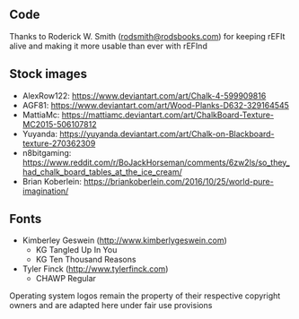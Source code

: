 ## Code

Thanks to Roderick W. Smith (rodsmith@rodsbooks.com) for keeping rEFIt alive and making it more usable than ever with rEFInd

## Stock images

* 	AlexRow122: https://www.deviantart.com/art/Chalk-4-599909816
* 	AGF81: https://www.deviantart.com/art/Wood-Planks-D632-329164545
* 	MattiaMc: https://mattiamc.deviantart.com/art/ChalkBoard-Texture-MC2015-506107812
* 	Yuyanda: https://yuyanda.deviantart.com/art/Chalk-on-Blackboard-texture-270362309
* 	n8bitgaming: https://www.reddit.com/r/BoJackHorseman/comments/6zw2ls/so_they_had_chalk_board_tables_at_the_ice_cream/
* 	Brian Koberlein: https://briankoberlein.com/2016/10/25/world-pure-imagination/

## Fonts

* Kimberley Geswein (http://www.kimberlygeswein.com)
  * KG Tangled Up In You
  * KG Ten Thousand Reasons
* Tyler Finck (http://www.tylerfinck.com)
  * CHAWP Regular 
	
Operating system logos remain the property of their respective copyright owners and are adapted here under fair use provisions